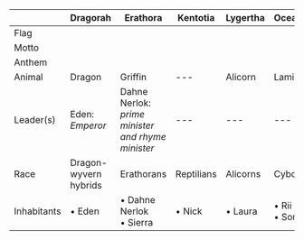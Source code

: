 ||Dragorah|Erathora|Kentotia|Lygertha|Oceania|Saintaints|Titanrus|Voldelere|
|---|---|---|---|---|---|---|---|---|
Flag |
Motto | 
Anthem |
Animal | Dragon | Griffin | --- | Alicorn | Lamia | Steed | --- | --- |
Leader(s) | Eden: *Emperor* | Dahne Nerlok: *prime minister and rhyme minister* | --- | --- | --- | --- | Tedious III: *previous emperor*<br/>Sacamus: *Emperor* | Julian Terran | 
Race | Dragon-wyvern hybrids | Erathorans | Reptilians | Alicorns | Cyborgs | --- |
Inhabitants | • Eden | • Dahne Nerlok<br/>• Sierra | • Nick | • Laura | • Rii<br/>• Sonya | • Ira<br/>• Korrin | • Tutrok<br/> •Sacamus | • Anthren<br/>• Julian Terran 

